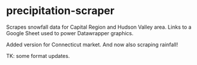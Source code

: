 # precipitation-scraper

<p>Scrapes snowfall data for Capital Region and Hudson Valley area. Links to a Google Sheet used to power Datawrapper graphics.</p>

<p>Added version for Connecticut market. And now also scraping rainfall!</p>

<p>TK: some format updates.</p>
